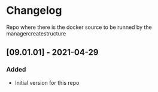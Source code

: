 # Changelog
Repo where there is the docker source to be runned by the managercreatestructure

## [09.01.01] - 2021-04-29
### Added
- Initial version for this repo
